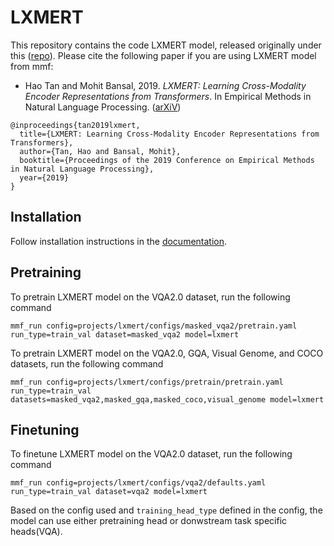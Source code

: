 # LXMERT

This repository contains the code LXMERT  model, released originally under this ([repo](https://github.com/airsplay/lxmert)). Please cite the following paper if you are using LXMERT  model from mmf:

* Hao Tan and Mohit Bansal, 2019. *LXMERT: Learning Cross-Modality Encoder Representations from Transformers*. In Empirical Methods in Natural Language Processing. ([arXiV](https://arxiv.org/abs/1908.07490))
```
@inproceedings{tan2019lxmert,
  title={LXMERT: Learning Cross-Modality Encoder Representations from Transformers},
  author={Tan, Hao and Bansal, Mohit},
  booktitle={Proceedings of the 2019 Conference on Empirical Methods in Natural Language Processing},
  year={2019}
}
```

## Installation

Follow installation instructions in the [documentation](https://mmf.readthedocs.io/en/latest/notes/installation.html).

## Pretraining

To pretrain LXMERT model on the VQA2.0 dataset, run the following command

```
mmf_run config=projects/lxmert/configs/masked_vqa2/pretrain.yaml run_type=train_val dataset=masked_vqa2 model=lxmert
```


To pretrain LXMERT model on the VQA2.0, GQA, Visual Genome, and COCO datasets, run the following command

```
mmf_run config=projects/lxmert/configs/pretrain/pretrain.yaml run_type=train_val datasets=masked_vqa2,masked_gqa,masked_coco,visual_genome model=lxmert
```

## Finetuning

To finetune LXMERT model on the VQA2.0 dataset, run the following command

```
mmf_run config=projects/lxmert/configs/vqa2/defaults.yaml run_type=train_val dataset=vqa2 model=lxmert
```

Based on the config used and `training_head_type` defined in the config, the model can use either pretraining head or donwstream task specific heads(VQA).

